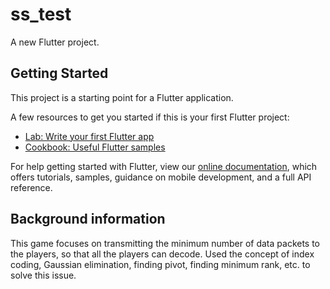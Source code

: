 # ss_test

A new Flutter project.

## Getting Started

This project is a starting point for a Flutter application.

A few resources to get you started if this is your first Flutter project:

- [Lab: Write your first Flutter app](https://flutter.dev/docs/get-started/codelab)
- [Cookbook: Useful Flutter samples](https://flutter.dev/docs/cookbook)

For help getting started with Flutter, view our
[online documentation](https://flutter.dev/docs), which offers tutorials,
samples, guidance on mobile development, and a full API reference.

## Background information
This game focuses on transmitting the minimum number of data packets to the players, so that all the players can decode.
Used the concept of index coding, Gaussian elimination, finding pivot, finding minimum rank, etc. to solve this issue. 



